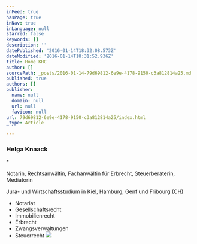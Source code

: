 ```yaml
---
inFeed: true
hasPage: true
inNav: true
inLanguage: null
starred: false
keywords: []
description: ''
datePublished: '2016-01-14T18:32:08.573Z'
dateModified: '2016-01-14T18:31:52.936Z'
title: Home KHC
author: []
sourcePath: _posts/2016-01-14-79d69812-6e9e-4178-9150-c3a812814a25.md
published: true
authors: []
publisher:
  name: null
  domain: null
  url: null
  favicon: null
url: 79d69812-6e9e-4178-9150-c3a812814a25/index.html
_type: Article

---
```

### Helga Knaack

\*

Notarin, Rechtsanwältin, Fachanwältin für Erbrecht, Steuerberaterin, Mediatorin 

Jura- und Wirtschaftsstudium in Kiel, Hamburg, Genf und Fribourg (CH)

* Notariat 
* Gesellschaftsrecht 
* Immobilienrecht 
* Erbrecht 
* Zwangsverwaltungen 
* Steuerrecht ![](https://the-grid-user-content.s3-us-west-2.amazonaws.com/fa601134-6c53-4054-ab39-784181f4a7f7.png)